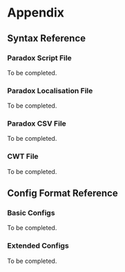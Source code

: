 # Appendix

## Syntax Reference

### Paradox Script File

To be completed.

### Paradox Localisation File

To be completed.

### Paradox CSV File

To be completed.

### CWT File

To be completed.

## Config Format Reference

### Basic Configs

To be completed.

### Extended Configs

To be completed.

